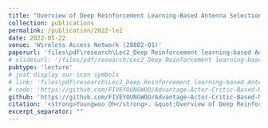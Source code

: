 ```yaml
---
title: "Overview of Deep Reinforcement Learning-Based Antenna Selection for MIMO Systems (*@ Chosun Univ.*)"
collection: publications
permalink: /publication/2022-le2
date: 2022-05-22
venue: 'Wireless Access Network (28802-01)'
paperurl: 'files\pdf\research\Lec2_Deep Reinforcement learning-based Antenna Selection for MIMO Systems.pdf'
# slidesurl: '/files/pdf/research/Lec2_Deep Reinforcement learning-based Antenna Selection for MIMO Systems.pdf'
pubtype: 'lecture'
# just display our icon symbols
# link: 'files\pdf\research\Lec2_Deep Reinforcement learning-based Antenna Selection for MIMO Systems.pdf'
# code: 'https://github.com/FIVEYOUNGWOO/Advantage-Actor-Critic-Based-MIMO-Antenna-Selection'
github: 'https://github.com/FIVEYOUNGWOO/Advantage-Actor-Critic-Based-MIMO-Antenna-Selection'
citation: '<strong>Youngwoo Oh</strong>. &quot;Overview of Deep Reinforcement Learning-Based Antenna Selection for MIMO Systems.&quot; <i>Wireless Access Network (28802-01)</i>, 2022.05.22.'
excerpt_separator: ""
---
```

